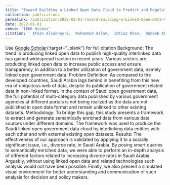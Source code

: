 ```yaml
---
title: "Toward Building a Linked Open Data Cloud to Predict and Regulate Social Relations in the Saudi Society"
collection: publications
permalink: /publication/2022-01-01-Toward-Building-a-Linked-Open-Data-Cloud-to-Predict-and-Regulate-Social-Relations-in-the-Saudi-Society
date: 2022-01-01
venue: 'IEEE Access'
citation: ' Afnan Alsukhayri,  Muhammad Aslam,  Imtiaz Khan,  Rabeeh Abbasi,  Amal Babour, &quot;Toward Building a Linked Open Data Cloud to Predict and Regulate Social Relations in the Saudi Society.&quot; IEEE Access, 2022.'
---
```

Use [Google Scholar](https://scholar.google.com/scholar?q=Toward+Building+a+Linked+Open+Data+Cloud+to+Predict+and+Regulate+Social+Relations+in+the+Saudi+Society){:target="_blank"} for full citation
Background: The trend in producing linked open data to publish high-quality interlinked data has gained widespread traction in recent years. Various sectors are producing linked open data to increase public access and ensure transparency, in addition to a better utilization of government data, namely linked open government data. Problem Definition: As compared to the developed countries, Saudi Arabia lags behind in benefiting from this new era of ubiquitous web of data, despite its publication of government related data in non-linked format. In the context of Saudi open government data, the full potential of multi-category data published by various government agencies at different portals is not being realized as the data are not published in open data format and remain unlinked to other existing datasets. Methodology: To bridge this gap, this study presents a framework to extract and generate semantically enriched data from various data sources under different domains. The framework was used to produce the Saudi linked open government data cloud by interlinking data entities with each other and with external existing open datasets. Results: The effectiveness of our approach is validated by applying it to a socially significant issue, i.e., divorce rate, in Saudi Arabia. By posing smart queries to semantically enriched data, we were able to perform an in-depth analysis of different factors related to increasing divorce rates in Saudi Arabia. Arguably, without using linked open data and related technologies such analysis would not have been possible. Finally, we also present a simulated visual environment for better understanding and communication of such analysis for decision and policy makers.

